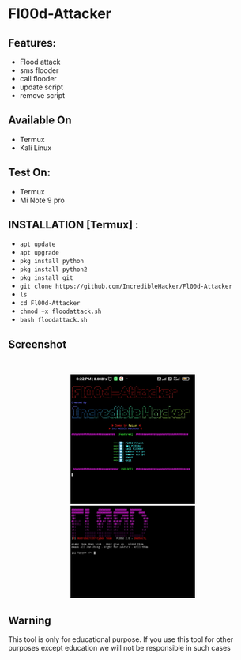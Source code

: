 # Fl00d-Attacker


## Features:

- Flood attack 
- sms flooder
- call flooder
- update script
- remove script

## Available On
- Termux
- Kali Linux

## Test On:
- Termux
- Mi Note 9 pro

## INSTALLATION [Termux] :

* `apt update`
* `apt upgrade`
* `pkg install python`
* `pkg install python2`
* `pkg install git`
* `git clone https://github.com/IncredibleHacker/Fl00d-Attacker`
* `ls`
* `cd Fl00d-Attacker`
* `chmod +x floodattack.sh`
* `bash floodattack.sh`

## Screenshot
<br>
<p align="center">
<img width="50%" src="https://github.com/IncredibleHacker/Fl00d-Attacker/blob/main/IMG_20210627_203246.jpg"/>
<img width="50%" src="https://github.com/IncredibleHacker/Fl00d-Attacker/blob/main/IMG_20210627_202415.jpg"/>

## Warning
This tool is only for educational purpose. If you use this tool for other purposes except education we will not be responsible in such cases
